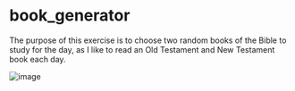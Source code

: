 # book_generator

The purpose of this exercise is to choose two random books of the Bible to study for the day, as I like to read an Old Testament and New Testament book each day.


![image](https://user-images.githubusercontent.com/43118437/195229910-84ca7a31-6f36-4ac9-bf98-0340b00a8a2b.png)
